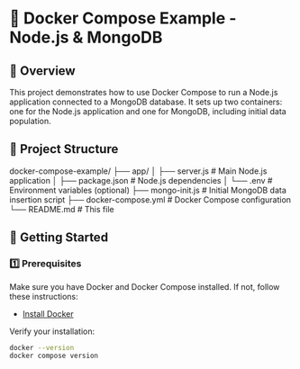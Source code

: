 # 🚀 Docker Compose Example - Node.js & MongoDB

## 📌 Overview

This project demonstrates how to use Docker Compose to run a Node.js application connected to a MongoDB database.  It sets up two containers: one for the Node.js application and one for MongoDB, including initial data population.

## 📂 Project Structure

docker-compose-example/
├── app/
│   ├── server.js      # Main Node.js application
│   ├── package.json   # Node.js dependencies
│   └── .env           # Environment variables (optional)
├── mongo-init.js   # Initial MongoDB data insertion script
├── docker-compose.yml # Docker Compose configuration
└── README.md         # This file


## 🚀 Getting Started

### 1️⃣ Prerequisites

Make sure you have Docker and Docker Compose installed.  If not, follow these instructions:

- [Install Docker](https://www.docker.com/get-started)

Verify your installation:

```bash
docker --version
docker compose version
